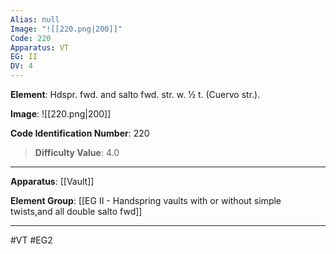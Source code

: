 ```yaml
---
Alias: null
Image: "![[220.png|200]]"
Code: 220
Apparatus: VT
EG: II
DV: 4
---
```

**Element**: Hdspr. fwd. and salto fwd. str. w. 1⁄2 t. (Cuervo str.).

**Image**:
![[220.png|200]]

**Code Identification Number**: 220

>**Difficulty Value**: 4.0

___
**Apparatus**: [[Vault]]

**Element Group**: [[EG II -   Handspring vaults with or without simple twists,and all double salto fwd]]
___
#VT #EG2

